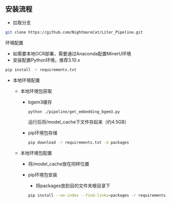 ## 安装流程

- 拉取分支

```bash
git clone https://github.com/NightmareCat/Liter_Pipeline.git 
```

环境配置
- 如需要本地OCR部署，需要通过Anaconda配置MinerU环境
- 安装配置Python环境，推荐3.10.x

```bash
pip install -r requirements.txt
```

- 本地环境配置

  - 本地环境包获取

    - bgem3缓存

      ``` bash
      python ./pipeline/get_embedding_bgem3.py
      ```

      运行后将/model_cache下文件存起来（约4.5GB）

    - pip环境包存储

      ```bash
      pip download -r requirements.txt -d packages
      ```

  - 本地环境包配置

    - 将/model_cache放在同样位置

    - pip环境包安装

      - 将packages放到目的文件夹根目录下

      ```bash
      pip install --no-index --find-links=packages -r requirements.txt
      ```
